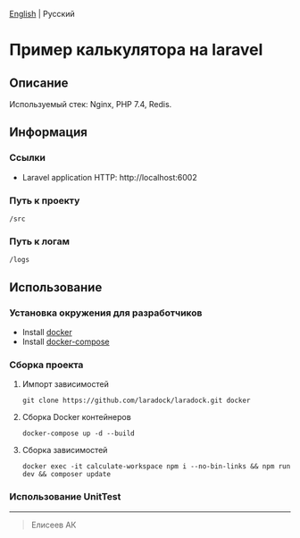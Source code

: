 [English](https://github.com/cs-eliseev/laravel-calculator-example/blob/master/README.md) | Русский

Пример калькулятора на laravel
=======

## Описание

Используемый стек: Nginx, PHP 7.4, Redis.


## Информация

### Ссылки

* Laravel application HTTP: http://localhost:6002

### Путь к проекту

```
/src
```

### Путь к логам

```
/logs
```


## Использование

### Установка окружения для разработчиков

* Install [docker](https://docs.docker.com/engine/installation/)
* Install [docker-compose](https://docs.docker.com/compose/install/)

### Сборка проекта

1. Импорт зависимостей

    ```shell
    git clone https://github.com/laradock/laradock.git docker
    ```

1. Сборка Docker контейнеров

    ```shell
    docker-compose up -d --build
    ```

1. Сборка зависимостей

    ```shell
    docker exec -it calculate-workspace npm i --no-bin-links && npm run dev && composer update
    ```
 
### Использование UnitTest

***

> Елисеев АК